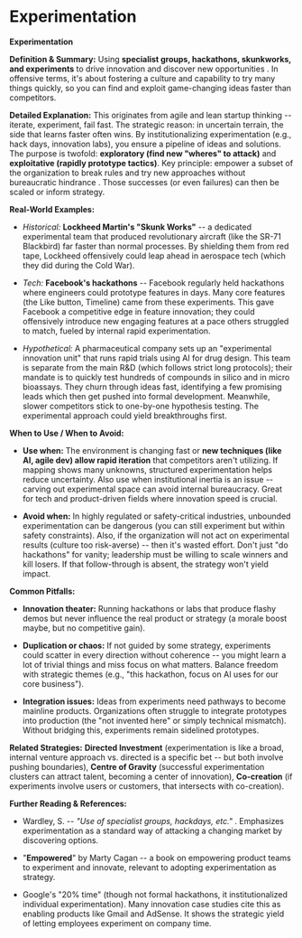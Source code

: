 # Experimentation

**Experimentation**

**Definition & Summary:** Using **specialist groups, hackathons, skunkworks, and experiments** to drive innovation and discover new opportunities . In offensive terms, it's about fostering a culture and capability to try many things quickly, so you can find and exploit game-changing ideas faster than competitors.

**Detailed Explanation:** This originates from agile and lean startup thinking -- iterate, experiment, fail fast. The strategic reason: in uncertain terrain, the side that learns faster often wins. By institutionalizing experimentation (e.g., hack days, innovation labs), you ensure a pipeline of ideas and solutions. The purpose is twofold: **exploratory (find new "wheres" to attack)** and **exploitative (rapidly prototype tactics)**. Key principle: empower a subset of the organization to break rules and try new approaches without bureaucratic hindrance . Those successes (or even failures) can then be scaled or inform strategy.

**Real-World Examples:**

-  *Historical:* **Lockheed Martin's "Skunk Works"** -- a dedicated experimental team that produced revolutionary aircraft (like the SR-71 Blackbird) far faster than normal processes. By shielding them from red tape, Lockheed offensively could leap ahead in aerospace tech (which they did during the Cold War).

-  *Tech:* **Facebook's hackathons** -- Facebook regularly held hackathons where engineers could prototype features in days. Many core features (the Like button, Timeline) came from these experiments. This gave Facebook a competitive edge in feature innovation; they could offensively introduce new engaging features at a pace others struggled to match, fueled by internal rapid experimentation.

-  *Hypothetical:* A pharmaceutical company sets up an "experimental innovation unit" that runs rapid trials using AI for drug design. This team is separate from the main R&D (which follows strict long protocols); their mandate is to quickly test hundreds of compounds in silico and in micro bioassays. They churn through ideas fast, identifying a few promising leads which then get pushed into formal development. Meanwhile, slower competitors stick to one-by-one hypothesis testing. The experimental approach could yield breakthroughs first.

**When to Use / When to Avoid:**

-  **Use when:** The environment is changing fast or **new techniques (like AI, agile dev) allow rapid iteration** that competitors aren't utilizing. If mapping shows many unknowns, structured experimentation helps reduce uncertainty. Also use when institutional inertia is an issue -- carving out experimental space can avoid internal bureaucracy. Great for tech and product-driven fields where innovation speed is crucial.

-  **Avoid when:** In highly regulated or safety-critical industries, unbounded experimentation can be dangerous (you can still experiment but within safety constraints). Also, if the organization will not act on experimental results (culture too risk-averse) -- then it's wasted effort. Don't just "do hackathons" for vanity; leadership must be willing to scale winners and kill losers. If that follow-through is absent, the strategy won't yield impact.

**Common Pitfalls:**

-  **Innovation theater:** Running hackathons or labs that produce flashy demos but never influence the real product or strategy (a morale boost maybe, but no competitive gain).

-  **Duplication or chaos:** If not guided by some strategy, experiments could scatter in every direction without coherence -- you might learn a lot of trivial things and miss focus on what matters. Balance freedom with strategic themes (e.g., "this hackathon, focus on AI uses for our core business").

-  **Integration issues:** Ideas from experiments need pathways to become mainline products. Organizations often struggle to integrate prototypes into production (the "not invented here" or simply technical mismatch). Without bridging this, experiments remain sidelined prototypes.

**Related Strategies:** **Directed Investment** (experimentation is like a broad, internal venture approach vs. directed is a specific bet -- but both involve pushing boundaries), **Centre of Gravity** (successful experimentation clusters can attract talent, becoming a center of innovation), **Co-creation** (if experiments involve users or customers, that intersects with co-creation).

**Further Reading & References:**

-  Wardley, S. -- *"Use of specialist groups, hackdays, etc."* . Emphasizes experimentation as a standard way of attacking a changing market by discovering options.

-  "**Empowered**" by Marty Cagan -- a book on empowering product teams to experiment and innovate, relevant to adopting experimentation as strategy.

-  Google's "20% time" (though not formal hackathons, it institutionalized individual experimentation). Many innovation case studies cite this as enabling products like Gmail and AdSense. It shows the strategic yield of letting employees experiment on company time.